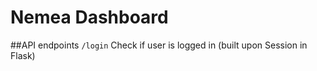 # Nemea Dashboard

##API endpoints
```/login```
Check if user is logged in (built upon Session in Flask)

